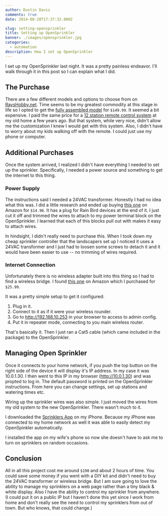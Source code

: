 ```yaml
---
author: Dustin Davis
comments: true
date: 2014-08-28T17:37:32.000Z

slug: setting-opensprinkler
title: Setting up OpenSprinkler
banner: ./images/opensprinkler.jpg
categories:
  - automation
description: How I set up OpenSprinkler
---
```


I set up my OpenSprinkler last night. It was a pretty painless endeavor. I'll
walk through it in this post so I can explain what I did.

## The Purchase

There are a few different models and options to choose from on
[RaysHobby.net](http://rayshobby.net/cart/). Time seems to be my greatest
commodity at this stage in life so I opted to get the
[fully assembled model](http://rayshobby.net/cart/os) for `$149.99`. It seemed a
bit expensive. I paid the same price for a
[12 station remote control system](http://www.amazon.com/Orbit-Watermaster-91922-Twelve-Station-Sprinkler/dp/B001PQGLRY/ref=sr_1_1?ie=UTF8&qid=1409240934&sr=8-1&keywords=remote+sprinklers)
at my old home a few years ago. But that system, while very nice, didn't allow
me the customization I knew I would get with this system. Also, I didn't have to
worry about my kids walking off with the remote. I could just use my phone or
computer.

## Additional Purchases

Once the system arrived, I realized I didn't have everything I needed to set up
the sprinkler. Specifically, I needed a power source and something to get the
internet to this thing.

### Power Supply

The instructions said I needed a 24VAC transformer. Honestly I had no idea what
this was. I did a little research and ended up buying
[this one](http://www.amazon.com/gp/product/B000DCN8LS/ref=as_li_tl?ie=UTF8&camp=1789&creative=390957&creativeASIN=B000DCN8LS&linkCode=as2&tag=randomlinks-20&linkId=DLVRB6K3JAIY4YS7)
on Amazon for `$14.96`. It has a plug for Rain Bird devices at the end of it. I
just cut it off and trimmed the wires to attach to my power terminal block on
the OpenSprinkler. I learned that each of this blocks pull out with makes it
easy to attach wires.

In hindsight, I didn't really need to purchase this. When I took down my cheap
sprinkler controller that the landscapers set up I noticed it uses a 24VAC
transformer and I just had to loosen some screws to detach it and it would have
been easier to use -- no trimming of wires required.

### Internet Connection

Unfortunately there is no wireless adapter built into this thing so I had to
find a wireless bridge. I found
[this one](http://www.amazon.com/gp/product/B00FTV114Y/ref=as_li_tl?ie=UTF8&camp=1789&creative=390957&creativeASIN=B00FTV114Y&linkCode=as2&tag=randomlinks-20&linkId=YZL24PZA6GAN3FKM)
on Amazon which I purchased for `$25.99`.

It was a pretty simple setup to get it configured:

1. Plug in it.
2. Connect to it as if it were your wireless rounder.
3. Go to http://192.168.10.253 in your browser to access to admin config.
4. Put it in repeater mode, connecting to you main wireless router.

That's basically it. Then I just ran a Cat5 cable (which came included in the
package) to the OpenSprinkler.

## Managing Open Sprinkler

Once it connects to your home network, if you push the top button on the right
side of the device it will display it's IP address. In my case it was 10.0.1.30.
I then went to this IP in my browser (http://10.0.1.30) and was propted to log
in. The default password is printed on the OpenSprinkler instructions. From here
you can change settings, set up stations and watering times etc.

Wiring up the sprinkler wires was also simple. I just moved the wires from my
old system to the new OpenSprinkler. There wasn't much to it.

I downloaded the
[Sprinklers App](https://itunes.apple.com/us/app/sprinklers/id830988967?mt=8) on
my iPhone. Because my iPhone was connected to my home network as well it was
able to easily detect my OpenSpinkler automatically.

I installed the app on my wife's phone so now she doesn't have to ask me to turn
on sprinklers on random occasions.

## Conclusion

All in all this project cost me around `$190` and about 2 hours of time. You
could save some money if you went with a DIY kit and didn't need to buy the
24VAC transformer or wireless bridge. But I am sure going to love the ability to
manage my sprinklers on a web page rather than a tiny black & white display.
Also I have the ability to control my sprinkler from anywhere. (I could put it
on a public IP but I haven't done this yet since I work from home and don't
really see the need to control my sprinklers from out of town. But who knows,
that could change.)
